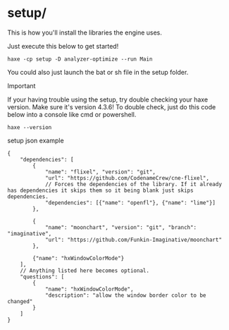 # setup/
This is how you'll install the libraries the engine uses.

Just execute this below to get started!
```
haxe -cp setup -D analyzer-optimize --run Main
```
You could also just launch the bat or sh file in the setup folder.
> [!IMPORTANT]
> If your having trouble using the setup, try double checking your haxe version.
> Make sure it's version 4.3.6!
> To double check, just do this code below into a console like cmd or powershell.
> ```
> haxe --version
> ```

setup json example
```jsonc
{
	"dependencies": [
		{
			"name": "flixel", "version": "git",
			"url": "https://github.com/CodenameCrew/cne-flixel",
			// Forces the dependencies of the library. If it already has dependencies it skips them so it being blank just skips dependencies.
			"dependencies": [{"name": "openfl"}, {"name": "lime"}]
		},

		{
			"name": "moonchart", "version": "git", "branch": "imaginative",
			"url": "https://github.com/Funkin-Imaginative/moonchart"
		},

		{"name": "hxWindowColorMode"}
	],
	// Anything listed here becomes optional.
	"questions": [
		{
			"name": "hxWindowColorMode",
			"description": "allow the window border color to be changed"
		}
	]
}
```